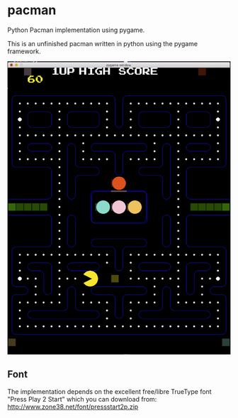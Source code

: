 # pacman
Python Pacman implementation using pygame. 

This is an unfinished pacman written in python using the pygame framework.

![Screenshot](https://raw.githubusercontent.com/JnyJny/pacman/e0a8ff74958e2b1b5c90c637f73c74a35eccdb2a/screenshots/Screen%20Shot%202015-09-05%20at%205%20Sep%2010.43.22%20AM.png)


## Font
The implementation depends on the excellent free/libre TrueType font "Press Play 2 Start" which
you can download from: http://www.zone38.net/font/pressstart2p.zip
